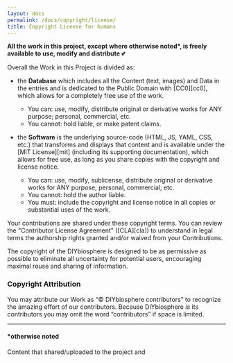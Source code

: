 ```yaml
---
layout: docs
permalink: /docs/copyright/license/
title: Copyright License for humans
---
```


**All the work in this project, except where otherwise noted\*, is freely available to use, modify and distribute** :two_hearts:

Overall the Work in this Project is divided as:

- the **Database** which includes all the Content (text, images) and Data in the entries and is dedicated to the Public Domain with [CC0][cc0], which allows for a completely free use of the work.
    - You can: use, modify, distribute original or derivative works for ANY purpose; personal, commercial, etc.
    - You cannot: hold liable, or make patent claims.

- the **Software** is the underlying source-code (HTML, JS, YAML, CSS, etc.) that transforms and displays that content and is available under the [MIT License][mit] (including its supporting documentation), which allows for free use, as long as you share copies with the copyright and license notice.
    - You can: use, modify, sublicense, distribute original or derivative works for ANY purpose; personal, commercial, etc.
    - You cannot: hold the author liable.
    - You must: include the copyright and license notice in all copies or substantial uses of the work.


Your contributions are shared under these copyright terms. You can review the "Contributor License Agreement" ([CLA][cla]) to understand in legal terms the authorship rights granted and/or waived from your Contributions.

The copyright of the DIYbiosphere is designed to be as permissive as possible to eliminate all uncertainty for potential users, encouraging maximal reuse and sharing of information.

### Copyright Attribution
You may attribute our Work as “© DIYbiosphere contributors” to recognize the amazing effort of our contributors. Because DIYbiosphere _is_ its contributors you may omit the word “contributors” if space is limited.

---

#### *otherwise noted
Content that shared/uploaded to the project and
